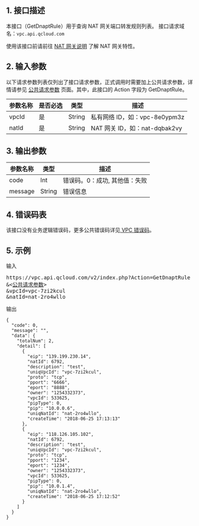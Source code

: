 ## 1. 接口描述
本接口（GetDnaptRule）用于查询 NAT 网关端口转发规则列表。
接口请求域名：`vpc.api.qcloud.com`

使用该接口前请前往 <a href="https://cloud.tencent.com/doc/product/215/1682" title="网关说明" >NAT 网关说明</a> 了解 NAT 网关特性。

## 2. 输入参数
以下请求参数列表仅列出了接口请求参数，正式调用时需要加上公共请求参数，详情请参见 [公共请求参数](https://cloud.tencent.com/doc/api/229/6976) 页面。其中，此接口的 Action 字段为 GetDnaptRule。

| 参数名称 | 是否必选  | 类型 | 描述 |
|---------|---------|---------|---------|
| vpcId | 是 | String | 私有网络 ID，如：vpc-8e0ypm3z |
| natId | 是 | String | NAT 网关 ID，如：nat-dqbak2vy |

## 3. 输出参数

| 参数名称 | 类型 | 描述 |
|---------|---------|---------|
| code | Int | 错误码。0：成功, 其他值：失败|
| message | String | 错误信息|

## 4. 错误码表
该接口没有业务逻辑错误码，更多公共错误码详见<a href="https://cloud.tencent.com/doc/api/245/4924" title="VPC错误码"> VPC 错误码</a>。

## 5. 示例
输入
<pre>
https://vpc.api.qcloud.com/v2/index.php?Action=GetDnaptRule
&<<a href="https://cloud.tencent.com/doc/api/229/6976">公共请求参数</a>>
&vpcId=vpc-7zi2kcul
&natId=nat-2ro4wllo
</pre>
输出
```
{
  "code": 0,
  "message": "",
  "data": {
    "totalNum": 2,
    "detail": [
      {
        "eip": "139.199.230.14",
        "natId": 6792,
        "description": "test",
        "uniqVpcId": "vpc-7zi2kcul",
        "proto": "tcp",
        "pport": "6666",
        "eport": "8888",
        "owner": "1254332373",
        "vpcId": 533625,
        "pipType": 0,
        "pip": "10.0.0.6",
        "uniqNatId": "nat-2ro4wllo",
        "createTime": "2018-06-25 17:13:13"
      },
      {
        "eip": "118.126.105.102",
        "natId": 6792,
        "description": "test",
        "uniqVpcId": "vpc-7zi2kcul",
        "proto": "tcp",
        "pport": "1234",
        "eport": "1234",
        "owner": "1254332373",
        "vpcId": 533625,
        "pipType": 0,
        "pip": "10.0.1.4",
        "uniqNatId": "nat-2ro4wllo",
        "createTime": "2018-06-25 17:12:52"
      }
    ]
  }
}
```
